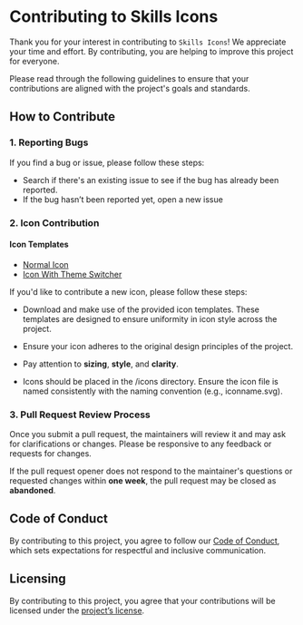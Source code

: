 # Contributing to Skills Icons

Thank you for your interest in contributing to `Skills Icons`! We appreciate your time and effort. By contributing, you are helping to improve this project for everyone.

Please read through the following guidelines to ensure that your contributions are aligned with the project's goals and standards.

## How to Contribute

### 1. Reporting Bugs

If you find a bug or issue, please follow these steps:

- Search if there's an existing issue to see if the bug has already been reported.
- If the bug hasn’t been reported yet, open a new issue

### 2. Icon Contribution

#### Icon Templates

- [Normal Icon](icon-templates/icon-normal.svg)
- [Icon With Theme Switcher](icon-templates/icon-theme-switcher.svg)

If you'd like to contribute a new icon, please follow these steps:

- Download and make use of the provided icon templates. These templates are designed to ensure uniformity in icon style across the project.

- Ensure your icon adheres to the original design principles of the project.

- Pay attention to **sizing**, **style**, and **clarity**.

- Icons should be placed in the /icons directory. Ensure the icon file is named consistently with the naming convention (e.g., iconname.svg).

### 3. Pull Request Review Process

Once you submit a pull request, the maintainers will review it and may ask for clarifications or changes. Please be responsive to any feedback or requests for changes.

If the pull request opener does not respond to the maintainer's questions or requested changes within **one week**, the pull request may be closed as **abandoned**.

## Code of Conduct

By contributing to this project, you agree to follow our [Code of Conduct](CODE_OF_CONDUCT.md), which sets expectations for respectful and inclusive communication.

## Licensing

By contributing to this project, you agree that your contributions will be licensed under the [project’s license](../LICENSE).